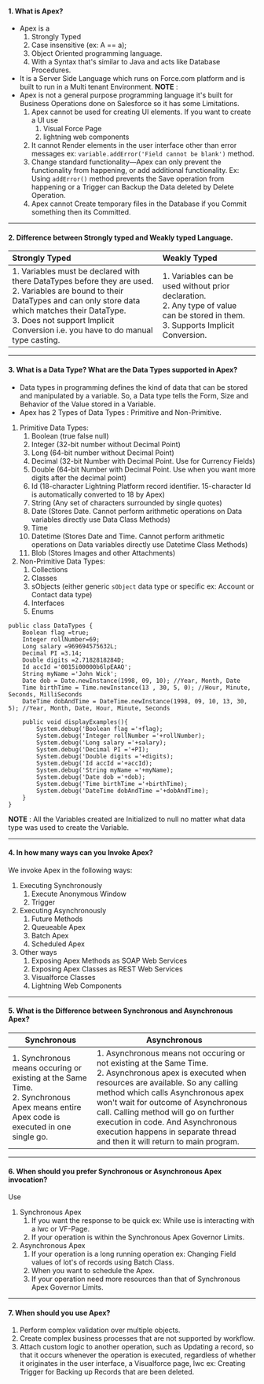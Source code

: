 #### 1. What is Apex?
- Apex is a 
	1. Strongly Typed
	2. Case insensitive (ex: A == a);
	3. Object Oriented programming language.
	4. With a Syntax that's similar to Java and acts like Database Procedures.
- It is a Server Side Language which runs on Force.com platform and is built to run in a Multi tenant Environment.
**NOTE** : 
- Apex is not a general purpose programming language it's built for Business Operations done on Salesforce so it has some Limitations.
	1. Apex cannot be used for creating UI elements. If you want to create a UI use
		1. Visual Force Page
		2. lightning web components
	2. It cannot Render elements in the user interface other than error messages ex: `variable.addError('Field cannot be blank')` method.
	3. Change standard functionality—Apex can only prevent the functionality from happening, or add additional functionality. Ex: Using `addError()` method prevents the Save operation from happening or a Trigger can Backup the Data deleted by Delete Operation.
	4. Apex cannot Create temporary files in the Database if you Commit something then its Committed. 
___
#### 2. Difference between Strongly typed and Weakly typed Language.

| Strongly Typed     | Weakly Typed     |
|:-----|:-----|
|1. Variables must be declared with there DataTypes before they are used. <br/> 2. Variables are bound to their DataTypes and can only store data which matches their DataType. <br/> 3. Does not support Implicit Conversion i.e. you have to do manual type casting.|1. Variables can be used without prior declaration. <br/> 2. Any type of value can be stored in them. <br/> 3. Supports Implicit Conversion.|

____
#### 3. What is a Data Type? What are the Data Types supported in Apex?
- Data types in programming defines the kind of data that can be stored and manipulated by a variable. So, a Data type tells the Form, Size and Behavior of the Value stored in a Variable. 
- Apex has 2 Types of Data Types : Primitive and Non-Primitive.
1. Primitive Data Types:
	1. Boolean (true false null)
	2. Integer (32-bit number without Decimal Point)
	3. Long (64-bit number without Decimal Point)
	4. Decimal (32-bit Number with Decimal Point. Use for Currency Fields)
	5. Double (64-bit Number with Decimal Point. Use when you want more digits after the decimal point)
	6. Id (18-character Lightning Platform record identifier. 15-character Id is automatically converted to 18 by Apex)
	7. String (Any set of characters surrounded by single quotes)
	8. Date (Stores Date. Cannot perform arithmetic operations on Data variables directly use Data Class Methods)
	9. Time	
	10. Datetime (Stores Date and Time. Cannot perform arithmetic operations on Data variables directly use Datetime Class Methods)
	11. Blob (Stores Images and other Attachments)
2. Non-Primitive Data Types:
	1. Collections
	2. Classes
	3. sObjects (either generic `sObject` data type or specific ex: Account or Contact data type)
	4. Interfaces
	5. Enums
```apex
public class DataTypes {
    Boolean flag =true;
    Integer rollNumber=69;
    Long salary =969694575632L;
    Decimal PI =3.14;
    Double digits =2.7182818284D;
    Id accId ='0015i00000b6lpEAAQ';
    String myName ='John Wick';
    Date dob = Date.newInstance(1998, 09, 10); //Year, Month, Date
    Time birthTime = Time.newInstance(13 , 30, 5, 0); //Hour, Minute, Seconds, MilliSeconds
    DateTime dobAndTime = DateTime.newInstance(1998, 09, 10, 13, 30, 5); //Year, Month, Date, Hour, Minute, Seconds
    
    public void displayExamples(){ 
        System.debug('Boolean flag ='+flag);
        System.debug('Integer rollNumber ='+rollNumber);
        System.debug('Long salary ='+salary);
        System.debug('Decimal PI ='+PI);
        System.debug('Double digits ='+digits);
        System.debug('Id accId ='+accId);
        System.debug('String myName ='+myName);
        System.debug('Date dob ='+dob);
        System.debug('Time birthTime ='+birthTime);
        System.debug('DateTime dobAndTime ='+dobAndTime);  
    }
}
```
**NOTE** : All the Variables created are Initialized to null no matter what data type was used to create the Variable.
____
#### 4. In how many ways can you Invoke Apex?
We invoke Apex in the following ways:
1. Executing Synchronously
	1. Execute Anonymous Window
	2. Trigger
2. Executing Asynchronously
	1. Future Methods
	2. Queueable Apex
	3. Batch Apex
	4. Scheduled Apex
3. Other ways
	1. Exposing Apex Methods as SOAP Web Services
	2. Exposing Apex Classes as REST Web Services
	3. Visualforce Classes
	4. Lightning Web Components
____
#### 5. What is the Difference between Synchronous and Asynchronous Apex?

|Synchronous|Asynchronous|
|---|---|
|1. Synchronous means occuring or existing at the Same Time.  <br>2. Synchronous Apex means entire Apex code is executed in one single go.|1. Asynchronous means not occuring or not existing at the Same Time.  <br>2. Asynchronous apex is executed when resources are available. So any calling method which calls Asynchronous apex won't wait for outcome of Asynchronous call. Calling method will go on further execution in code. And Asynchronous execution happens in separate thread and then it will return to main program.|

____
#### 6. When should you prefer Synchronous or Asynchronous Apex invocation?
Use
1. Synchronous Apex
	1. If you want the response to be quick ex: While use is interacting with a lwc or VF-Page.
	2. If your operation is within the Synchronous Apex Governor Limits.
2. Asynchronous Apex
	1. If your operation is a long running operation ex: Changing Field values of lot's of records using Batch Class.
	2. When you want to schedule the Apex.
	3. If your operation need more resources than that of Synchronous Apex Governor Limits.
____
#### 7. When should you use Apex?
1. Perform complex validation over multiple objects.
2. Create complex business processes that are not supported by workflow.
3. Attach custom logic to another operation, such as Updating a record, so that it occurs whenever the operation is executed, regardless of whether it originates in the user interface, a Visualforce page, lwc ex: Creating Trigger for Backing up Records that are been deleted.